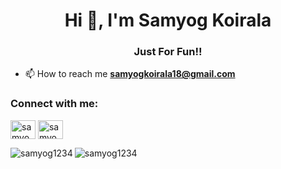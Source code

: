 <h1 align="center">Hi 👋, I'm Samyog Koirala</h1>
<h3 align="center">Just For Fun!!</h3>

- 📫 How to reach me **samyogkoirala18@gmail.com**

<h3 align="left">Connect with me:</h3>
<p align="left">
<a href="https://twitter.com/samyog_koirala7" target="blank"><img align="center" src="https://raw.githubusercontent.com/rahuldkjain/github-profile-readme-generator/master/src/images/icons/Social/twitter.svg" alt="samyog_koirala7" height="30" width="40" /></a>
<a href="https://instagram.com/samyog_koirala.18" target="blank"><img align="center" src="https://raw.githubusercontent.com/rahuldkjain/github-profile-readme-generator/master/src/images/icons/Social/instagram.svg" alt="samyog_koirala.18" height="30" width="40" /></a>
</p>
<p><img align="left" src="https://github-readme-stats.vercel.app/api/top-langs?username=samyog1234&show_icons=true&locale=en&layout=compact" alt="samyog1234" /></p>

<p><img align="center" src="https://github-readme-streak-stats.herokuapp.com/?user=samyog1234&" alt="samyog1234" /></p>
